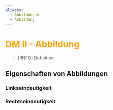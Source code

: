 ```yaml
---
aliases:
  - Abbildungen
  - Abbildung
---
```

# <font color = "orange">DM II - Abbildung</font>
>[!INFO] Definition
>
## Eigenschaften von Abbildungen
### Linkseindeutigkeit
### Rechtseindeutigkeit
